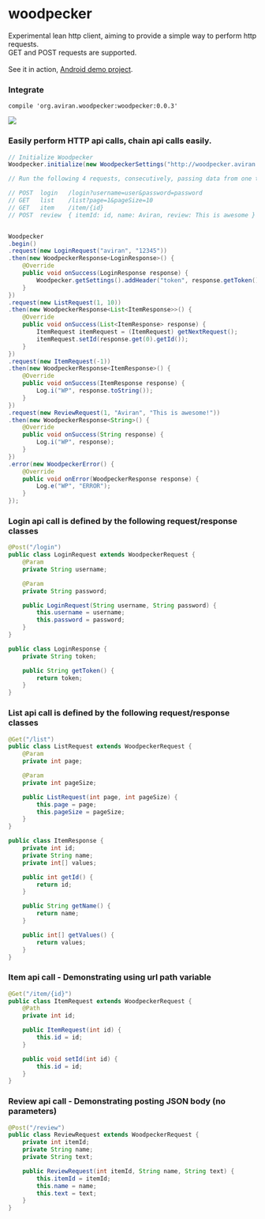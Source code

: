# woodpecker

Experimental lean http client, aiming to provide a simple way to perform http requests.<br/>
GET and POST requests are supported.<br/>
<br/>
See it in action, <a href="https://github.com/AviranAbady/woodpecker-demo">Android demo project</a>.

### Integrate
```
compile 'org.aviran.woodpecker:woodpecker:0.0.3'
```

<img src="http://i.imgur.com/35jFhoU.gif"/>


### Easily perform HTTP api calls, chain api calls easily.
```java
// Initialize Woodpecker
Woodpecker.initialize(new WoodpeckerSettings("http://woodpecker.aviran.org"));

// Run the following 4 requests, consecutively, passing data from one to the other.

// POST  login   /login?username=user&password=password
// GET   list    /list?page=1&pageSize=10
// GET   item    /item/{id}
// POST  review  { itemId: id, name: Aviran, review: This is awesome }


Woodpecker
.begin()
.request(new LoginRequest("aviran", "12345"))
.then(new WoodpeckerResponse<LoginResponse>() {
    @Override
    public void onSuccess(LoginResponse response) {
        Woodpecker.getSettings().addHeader("token", response.getToken());
    }
})
.request(new ListRequest(1, 10))
.then(new WoodpeckerResponse<List<ItemResponse>>() {
    @Override
    public void onSuccess(List<ItemResponse> response) {
        ItemRequest itemRequest = (ItemRequest) getNextRequest();
        itemRequest.setId(response.get(0).getId());
    }
})
.request(new ItemRequest(-1))
.then(new WoodpeckerResponse<ItemResponse>() {
    @Override
    public void onSuccess(ItemResponse response) {
        Log.i("WP", response.toString());
    }
})
.request(new ReviewRequest(1, "Aviran", "This is awesome!"))
.then(new WoodpeckerResponse<String>() {
    @Override
    public void onSuccess(String response) {
        Log.i("WP", response);
    }
})
.error(new WoodpeckerError() {
    @Override
    public void onError(WoodpeckerResponse response) {
        Log.e("WP", "ERROR");
    }
});
```

### Login api call is defined by the following request/response classes
```java
@Post("/login")
public class LoginRequest extends WoodpeckerRequest {
    @Param
    private String username;

    @Param
    private String password;

    public LoginRequest(String username, String password) {
        this.username = username;
        this.password = password;
    }
}

public class LoginResponse {
    private String token;

    public String getToken() {
        return token;
    }
}
```

### List api call is defined by the following request/response classes
```java
@Get("/list")
public class ListRequest extends WoodpeckerRequest {
    @Param
    private int page;

    @Param
    private int pageSize;

    public ListRequest(int page, int pageSize) {
        this.page = page;
        this.pageSize = pageSize;
    }
}

public class ItemResponse {
    private int id;
    private String name;
    private int[] values;

    public int getId() {
        return id;
    }

    public String getName() {
        return name;
    }

    public int[] getValues() {
        return values;
    }
}

```

### Item api call - Demonstrating using url path variable
```java
@Get("/item/{id}")
public class ItemRequest extends WoodpeckerRequest {
    @Path
    private int id;

    public ItemRequest(int id) {
        this.id = id;
    }

    public void setId(int id) {
        this.id = id;
    }
}
```

### Review api call - Demonstrating posting JSON body (no parameters)
```java
@Post("/review")
public class ReviewRequest extends WoodpeckerRequest {
    private int itemId;
    private String name;
    private String text;

    public ReviewRequest(int itemId, String name, String text) {
        this.itemId = itemId;
        this.name = name;
        this.text = text;
    }
}
```